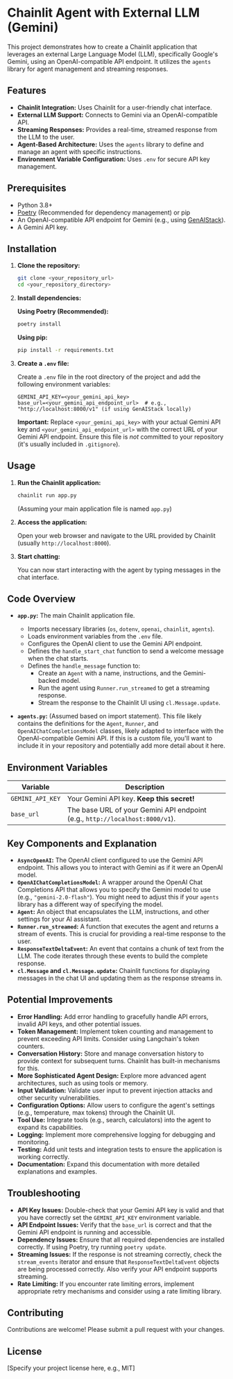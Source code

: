 # Chainlit Agent with External LLM (Gemini)

This project demonstrates how to create a Chainlit application that leverages an external Large Language Model (LLM), specifically Google's Gemini, using an OpenAI-compatible API endpoint.  It utilizes the `agents` library for agent management and streaming responses.

## Features

*   **Chainlit Integration:**  Uses Chainlit for a user-friendly chat interface.
*   **External LLM Support:** Connects to Gemini via an OpenAI-compatible API.
*   **Streaming Responses:** Provides a real-time, streamed response from the LLM to the user.
*   **Agent-Based Architecture:**  Uses the `agents` library to define and manage an agent with specific instructions.
*   **Environment Variable Configuration:** Uses `.env` for secure API key management.

## Prerequisites

*   Python 3.8+
*   [Poetry](https://python-poetry.org/) (Recommended for dependency management) or pip
*   An OpenAI-compatible API endpoint for Gemini (e.g., using [GenAIStack](https://github.com/shahules786/genai-stack)).
*   A Gemini API key.

## Installation

1.  **Clone the repository:**

    ```bash
    git clone <your_repository_url>
    cd <your_repository_directory>
    ```

2.  **Install dependencies:**

    **Using Poetry (Recommended):**

    ```bash
    poetry install
    ```

    **Using pip:**

    ```bash
    pip install -r requirements.txt
    ```

3.  **Create a `.env` file:**

    Create a `.env` file in the root directory of the project and add the following environment variables:

    ```
    GEMINI_API_KEY=<your_gemini_api_key>
    base_url=<your_gemini_api_endpoint_url>  # e.g., "http://localhost:8000/v1" (if using GenAIStack locally)
    ```

    **Important:** Replace `<your_gemini_api_key>` with your actual Gemini API key and `<your_gemini_api_endpoint_url>` with the correct URL of your Gemini API endpoint.  Ensure this file is *not* committed to your repository (it's usually included in `.gitignore`).

## Usage

1.  **Run the Chainlit application:**

    ```bash
    chainlit run app.py
    ```

    (Assuming your main application file is named `app.py`)

2.  **Access the application:**

    Open your web browser and navigate to the URL provided by Chainlit (usually `http://localhost:8000`).

3.  **Start chatting:**

    You can now start interacting with the agent by typing messages in the chat interface.

## Code Overview

*   **`app.py`:**  The main Chainlit application file.

    *   Imports necessary libraries (`os`, `dotenv`, `openai`, `chainlit`, `agents`).
    *   Loads environment variables from the `.env` file.
    *   Configures the OpenAI client to use the Gemini API endpoint.
    *   Defines the `handle_start_chat` function to send a welcome message when the chat starts.
    *   Defines the `handle_message` function to:
        *   Create an `Agent` with a name, instructions, and the Gemini-backed model.
        *   Run the agent using `Runner.run_streamed` to get a streaming response.
        *   Stream the response to the Chainlit UI using `cl.Message.update`.

*   **`agents.py`:** (Assumed based on import statement).  This file likely contains the definitions for the `Agent`, `Runner`, and `OpenAIChatCompletionsModel` classes, likely adapted to interface with the OpenAI-compatible Gemini API.  If this is a custom file, you'll want to include it in your repository and potentially add more detail about it here.

## Environment Variables

| Variable       | Description                                                                    |
| -------------- | ------------------------------------------------------------------------------ |
| `GEMINI_API_KEY` | Your Gemini API key.  **Keep this secret!**                                   |
| `base_url`     | The base URL of your Gemini API endpoint (e.g., `http://localhost:8000/v1`). |

## Key Components and Explanation

*   **`AsyncOpenAI`:**  The OpenAI client configured to use the Gemini API endpoint.  This allows you to interact with Gemini as if it were an OpenAI model.
*   **`OpenAIChatCompletionsModel`:** A wrapper around the OpenAI Chat Completions API that allows you to specify the Gemini model to use (e.g., `"gemini-2.0-flash"`).  You might need to adjust this if your `agents` library has a different way of specifying the model.
*   **`Agent`:** An object that encapsulates the LLM, instructions, and other settings for your AI assistant.
*   **`Runner.run_streamed`:**  A function that executes the agent and returns a stream of events. This is crucial for providing a real-time response to the user.
*   **`ResponseTextDeltaEvent`:**  An event that contains a chunk of text from the LLM.  The code iterates through these events to build the complete response.
*   **`cl.Message` and `cl.Message.update`:**  Chainlit functions for displaying messages in the chat UI and updating them as the response streams in.

## Potential Improvements

*   **Error Handling:**  Add error handling to gracefully handle API errors, invalid API keys, and other potential issues.
*   **Token Management:**  Implement token counting and management to prevent exceeding API limits.  Consider using Langchain's token counters.
*   **Conversation History:**  Store and manage conversation history to provide context for subsequent turns.  Chainlit has built-in mechanisms for this.
*   **More Sophisticated Agent Design:**  Explore more advanced agent architectures, such as using tools or memory.
*   **Input Validation:**  Validate user input to prevent injection attacks and other security vulnerabilities.
*   **Configuration Options:**  Allow users to configure the agent's settings (e.g., temperature, max tokens) through the Chainlit UI.
*   **Tool Use:** Integrate tools (e.g., search, calculators) into the agent to expand its capabilities.
*   **Logging:**  Implement more comprehensive logging for debugging and monitoring.
*   **Testing:**  Add unit tests and integration tests to ensure the application is working correctly.
*   **Documentation:**  Expand this documentation with more detailed explanations and examples.

## Troubleshooting

*   **API Key Issues:**  Double-check that your Gemini API key is valid and that you have correctly set the `GEMINI_API_KEY` environment variable.
*   **API Endpoint Issues:**  Verify that the `base_url` is correct and that the Gemini API endpoint is running and accessible.
*   **Dependency Issues:**  Ensure that all required dependencies are installed correctly. If using Poetry, try running `poetry update`.
*   **Streaming Issues:** If the response is not streaming correctly, check the `stream_events` iterator and ensure that `ResponseTextDeltaEvent` objects are being processed correctly.  Also verify your API endpoint supports streaming.
*   **Rate Limiting:** If you encounter rate limiting errors, implement appropriate retry mechanisms and consider using a rate limiting library.

## Contributing

Contributions are welcome! Please submit a pull request with your changes.

## License

[Specify your project license here, e.g., MIT]
